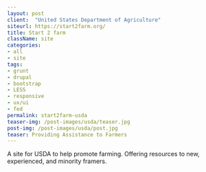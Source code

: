 ```yaml
---
layout: post
client:  "United States Department of Agriculture"
siteurl: https://start2farm.org/
title: Start 2 farm
className: site
categories: 
- all
- site
tags:
- grunt
- drupal
- bootstrap
- LESS
- responsive
- ux/ui
- fed
permalink: start2farm-usda
teaser-img: /post-images/usda/teaser.jpg
post-img: /post-images/usda/post.jpg
teaser: Providing Assistance to Farmers
---
```

A site for USDA to help promote farming. Offering resources to new, experienced, and minority framers.